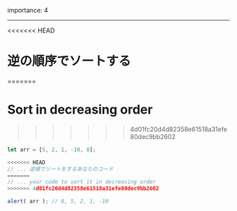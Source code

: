 importance: 4

---

<<<<<<< HEAD
# 逆の順序でソートする
=======
# Sort in decreasing order
>>>>>>> 4d01fc20d4d82358e61518a31efe80dec9bb2602

```js
let arr = [5, 2, 1, -10, 8];

<<<<<<< HEAD
// ... 逆順でソートをするあなたのコード
=======
// ... your code to sort it in decreasing order
>>>>>>> 4d01fc20d4d82358e61518a31efe80dec9bb2602

alert( arr ); // 8, 5, 2, 1, -10
```
